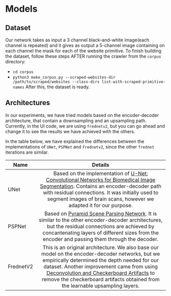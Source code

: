 # Models

## Dataset
Our network takes as input a 3 channel black-and-white image(each channel is repeated) and it gives as output a 5-channel image containing on each channel the mask for each of the website primitive. To finish building the dataset, follow these steps AFTER running the crawler from the `corpus` directory:
* `cd corpus`
* `python3 make_corpus.py --scraped-websites-dir /path/to/scraped/websites --class-dirs list-with-scraped-primitive-names`
After this, the dataset is ready.

## Architectures
In our experiments, we have tried models based on the encoder-decoder architecture, that contain a downsampling and an upsampling path. Currently, in the UI code, we are using `frednetv2`, but you can go ahead and change it to see the results we have achieved with the others.

In the table below, we have explained the differences between the implementations of `UNet`, `PSPNet` and `Frednetv2`, since the other `frednet` iterations are similar.

| Name        | Details         | 
| ------------- |:-------------:| 
| UNet      | Based on the implementation of [U-Net: Convolutional Networks for Biomedical Image Segmentation](https://arxiv.org/abs/1505.04597). Contains an encoder-decoder path with residual connections. It was initially used to segment images of brain scans, however we adapted it for our purpose. | 
| PSPNet      | Based on [Pyramid Scene Parsing Network](https://arxiv.org/abs/1612.01105). It is similar to the other encoder-decoder architectures, but the residual connections are achieved by concantenating layers of different sizes from the encoder and passing them through the decoder.      |
| FrednetV2 | This is an original architecture. We also base our model on the encoder-decoder networks, but we empirically determined the depth needed for our dataset. Another improvement came from using [Deconvolution and Checkerboard Artifacts](https://distill.pub/2016/deconv-checkerboard/) to remove the checkerboard artifacts obtained from the learnable upsampling layers.     |